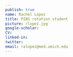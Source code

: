 ```yaml
---
publish: true
name: Rachel Lopez
title: PIBS rotation student
picture: rlopez.jpg
google-scholar: 
CV:
linked-in: 
twitter:
email: ralopez@med.umich.edu
---
```

